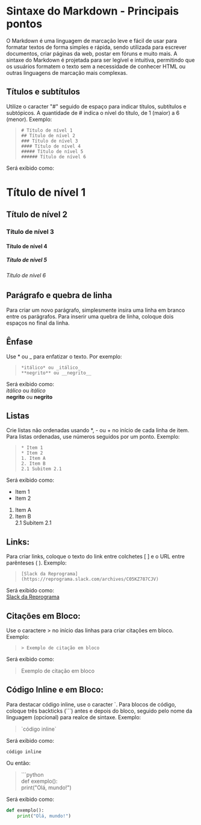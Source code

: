 # Sintaxe do Markdown - Principais pontos

O Markdown é uma linguagem de marcação leve e fácil de usar para formatar textos de forma simples e rápida, sendo utilizada para escrever documentos, criar páginas da web, postar em fóruns e muito mais. A sintaxe do Markdown é projetada para ser legível e intuitiva, permitindo que os usuários formatem o texto sem a necessidade de conhecer HTML ou outras linguagens de marcação mais complexas.

## Títulos e subtítulos

Utilize o caracter "#" seguido de espaço para indicar títulos, subtítulos e subtópicos. A quantidade de # indica o nível do título, de 1 (maior) a 6 (menor). Exemplo:

> `# Título de nível 1`  
`## Título de nível 2`  
`### Título de nível 3`  
`#### Título de nível 4`   
`##### Título de nível 5`  
`###### Título de nível 6`    

Será exibido como:
# Título de nível 1
## Título de nível 2
### Título de nível 3
#### Título de nível 4 
##### Título de nível 5
###### Título de nível 6

## Parágrafo e quebra de linha

Para criar um novo parágrafo, simplesmente insira uma linha em branco entre os parágrafos. Para inserir uma quebra de linha, coloque dois espaços no final da linha.

## Ênfase

Use * ou _ para enfatizar o texto. Por exemplo:    
> `*itálico* ou _itálico_`  
`**negrito** ou __negrito__`

Será exibido como:  
*itálico* ou _itálico_  
**negrito** ou __negrito__

## Listas

Crie listas não ordenadas usando *, - ou + no início de cada linha de item. Para listas ordenadas, use números seguidos por um ponto. Exemplo:

> `* Item 1`  
`* Item 2`  
`1. Item A`  
`2. Item B`  
`2.1 Subitem 2.1`

Será exibido como:

* Item 1
* Item 2
1. Item A
2. Item B  
2.1 Subitem 2.1  

## Links:

Para criar links, coloque o texto do link entre colchetes [ ] e o URL entre parênteses ( ). Exemplo:

> `[Slack da Reprograma](https://reprograma.slack.com/archives/C05KZ787CJV)`

Será exibido como:  
[Slack da Reprograma](https://reprograma.slack.com/archives/C05KZ787CJV)

## Citações em Bloco:

Use o caractere > no início das linhas para criar citações em bloco. Exemplo:

> `> Exemplo de citação em bloco`

Será exibido como:

> Exemplo de citação em bloco

## Código Inline e em Bloco:
Para destacar código inline, use o caracter `. Para blocos de código, coloque três backticks (```) antes e depois do bloco, seguido pelo nome da linguagem (opcional) para realce de sintaxe. Exemplo:

> \`código inline`

Será exibido como:

`código inline`

Ou então:

> \```python  
def exemplo():  
    print("Olá, mundo!")  

Será exibido como:
```python
def exemplo():
    print("Olá, mundo!")
